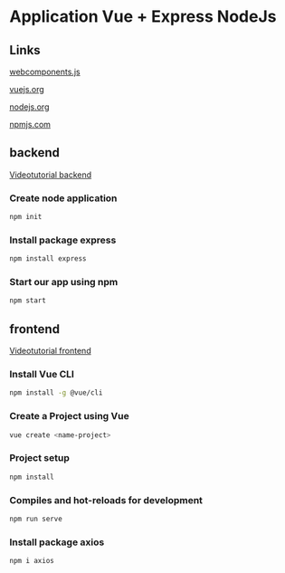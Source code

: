# Application Vue + Express NodeJs

## Links
[webcomponents.js](https://www.webcomponents.org/)

[vuejs.org](https://vuejs.org/)

[nodejs.org](https://nodejs.org/)

[npmjs.com](https://www.npmjs.com/)

## backend
[Videotutorial backend](https://youtu.be/6MLMjBmfLEg)

### Create node application
```bash
npm init
```

### Install package express
```bash
npm install express
```

### Start our app using npm
```bash
npm start
```

## frontend
[Videotutorial frontend](https://youtu.be/RdTCT6ONW8o)

### Install Vue CLI
```bash
npm install -g @vue/cli
```

### Create a Project using Vue
```bash
vue create <name-project>
```

### Project setup
```bash
npm install
```

### Compiles and hot-reloads for development
```bash
npm run serve
```

### Install package axios
```bash
npm i axios
```